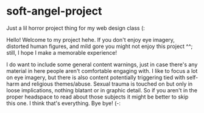# soft-angel-project
Just a lil horror project thing for my web design class (:

Hello! Welcome to my project hehe. If you don't enjoy eye imagery, distorted human figures, and mild gore you might not enjoy this project ^^; still, I hope I make a memorable experience! 

I do want to include some general content warnings, just in case there's any material in here people aren't comfortable engaging with. I like to focus a lot on eye imagery, but there is also content potentially triggering tied with self-harm and religious themes/abuse. Sexual trauma is touched on but only in loose implications, nothing blatant or in graphic detail. So if you aren't in the proper headspace to read about those subjects it might be better to skip this one.
I think that's everything. Bye bye!
(-:
